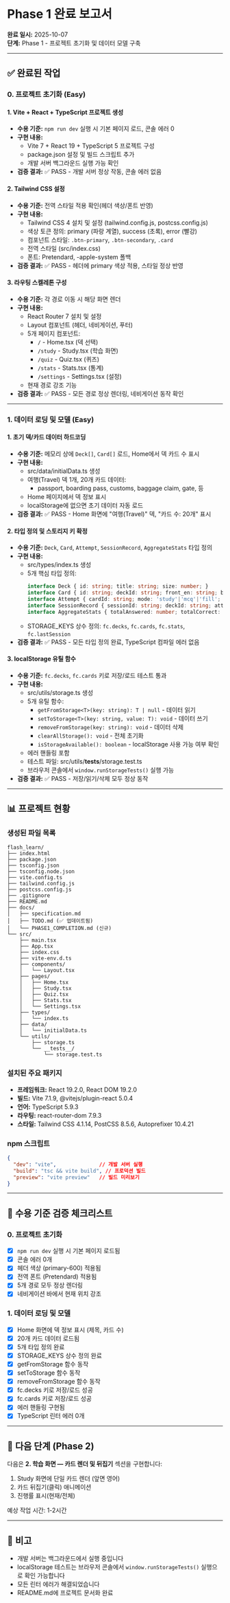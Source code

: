 # Phase 1 완료 보고서

**완료 일시:** 2025-10-07  
**단계:** Phase 1 - 프로젝트 초기화 및 데이터 모델 구축

---

## ✅ 완료된 작업

### 0. 프로젝트 초기화 (Easy)

#### 1. Vite + React + TypeScript 프로젝트 생성
- **수용 기준:** `npm run dev` 실행 시 기본 페이지 로드, 콘솔 에러 0
- **구현 내용:**
  - Vite 7 + React 19 + TypeScript 5 프로젝트 구성
  - package.json 설정 및 빌드 스크립트 추가
  - 개발 서버 백그라운드 실행 가능 확인
- **검증 결과:** ✅ PASS - 개발 서버 정상 작동, 콘솔 에러 없음

#### 2. Tailwind CSS 설정
- **수용 기준:** 전역 스타일 적용 확인(헤더 색상/폰트 반영)
- **구현 내용:**
  - Tailwind CSS 4 설치 및 설정 (tailwind.config.js, postcss.config.js)
  - 색상 토큰 정의: primary (파랑 계열), success (초록), error (빨강)
  - 컴포넌트 스타일: `.btn-primary`, `.btn-secondary`, `.card`
  - 전역 스타일 (src/index.css)
  - 폰트: Pretendard, -apple-system 폴백
- **검증 결과:** ✅ PASS - 헤더에 primary 색상 적용, 스타일 정상 반영

#### 3. 라우팅 스켈레톤 구성
- **수용 기준:** 각 경로 이동 시 해당 화면 렌더
- **구현 내용:**
  - React Router 7 설치 및 설정
  - Layout 컴포넌트 (헤더, 네비게이션, 푸터)
  - 5개 페이지 컴포넌트:
    - `/` - Home.tsx (덱 선택)
    - `/study` - Study.tsx (학습 화면)
    - `/quiz` - Quiz.tsx (퀴즈)
    - `/stats` - Stats.tsx (통계)
    - `/settings` - Settings.tsx (설정)
  - 현재 경로 강조 기능
- **검증 결과:** ✅ PASS - 모든 경로 정상 렌더링, 네비게이션 동작 확인

---

### 1. 데이터 로딩 및 모델 (Easy)

#### 1. 초기 덱/카드 데이터 하드코딩
- **수용 기준:** 메모리 상에 `Deck[]`, `Card[]` 로드, Home에서 덱 카드 수 표시
- **구현 내용:**
  - src/data/initialData.ts 생성
  - 여행(Travel) 덱 1개, 20개 카드 데이터:
    - passport, boarding pass, customs, baggage claim, gate, 등
  - Home 페이지에서 덱 정보 표시
  - localStorage에 없으면 초기 데이터 자동 로드
- **검증 결과:** ✅ PASS - Home 화면에 "여행(Travel)" 덱, "카드 수: 20개" 표시

#### 2. 타입 정의 및 스토리지 키 확정
- **수용 기준:** `Deck`, `Card`, `Attempt`, `SessionRecord`, `AggregateStats` 타입 정의
- **구현 내용:**
  - src/types/index.ts 생성
  - 5개 핵심 타입 정의:
    ```typescript
    interface Deck { id: string; title: string; size: number; }
    interface Card { id: string; deckId: string; front_en: string; back_ko: string; }
    interface Attempt { cardId: string; mode: 'study'|'mcq'|'fill'; result: 'correct'|'incorrect'; timestamp: number; }
    interface SessionRecord { sessionId: string; deckId: string; attempts: Attempt[]; unknownCardIds: string[]; startedAt: number; completedAt?: number; }
    interface AggregateStats { totalAnswered: number; totalCorrect: number; perDeck: Record<string, {answered: number; correct: number}>; }
    ```
  - STORAGE_KEYS 상수 정의: `fc.decks`, `fc.cards`, `fc.stats`, `fc.lastSession`
- **검증 결과:** ✅ PASS - 모든 타입 정의 완료, TypeScript 컴파일 에러 없음

#### 3. localStorage 유틸 함수
- **수용 기준:** `fc.decks`, `fc.cards` 키로 저장/로드 테스트 통과
- **구현 내용:**
  - src/utils/storage.ts 생성
  - 5개 유틸 함수:
    - `getFromStorage<T>(key: string): T | null` - 데이터 읽기
    - `setToStorage<T>(key: string, value: T): void` - 데이터 쓰기
    - `removeFromStorage(key: string): void` - 데이터 삭제
    - `clearAllStorage(): void` - 전체 초기화
    - `isStorageAvailable(): boolean` - localStorage 사용 가능 여부 확인
  - 에러 핸들링 포함
  - 테스트 파일: src/utils/__tests__/storage.test.ts
  - 브라우저 콘솔에서 `window.runStorageTests()` 실행 가능
- **검증 결과:** ✅ PASS - 저장/읽기/삭제 모두 정상 동작

---

## 📊 프로젝트 현황

### 생성된 파일 목록

```
flash_learn/
├── index.html
├── package.json
├── tsconfig.json
├── tsconfig.node.json
├── vite.config.ts
├── tailwind.config.js
├── postcss.config.js
├── .gitignore
├── README.md
├── docs/
│   ├── specification.md
│   ├── TODO.md (✅ 업데이트됨)
│   └── PHASE1_COMPLETION.md (신규)
└── src/
    ├── main.tsx
    ├── App.tsx
    ├── index.css
    ├── vite-env.d.ts
    ├── components/
    │   └── Layout.tsx
    ├── pages/
    │   ├── Home.tsx
    │   ├── Study.tsx
    │   ├── Quiz.tsx
    │   ├── Stats.tsx
    │   └── Settings.tsx
    ├── types/
    │   └── index.ts
    ├── data/
    │   └── initialData.ts
    └── utils/
        ├── storage.ts
        └── __tests__/
            └── storage.test.ts
```

### 설치된 주요 패키지

- **프레임워크:** React 19.2.0, React DOM 19.2.0
- **빌드:** Vite 7.1.9, @vitejs/plugin-react 5.0.4
- **언어:** TypeScript 5.9.3
- **라우팅:** react-router-dom 7.9.3
- **스타일:** Tailwind CSS 4.1.14, PostCSS 8.5.6, Autoprefixer 10.4.21

### npm 스크립트

```json
{
  "dev": "vite",              // 개발 서버 실행
  "build": "tsc && vite build", // 프로덕션 빌드
  "preview": "vite preview"   // 빌드 미리보기
}
```

---

## 🧪 수용 기준 검증 체크리스트

### 0. 프로젝트 초기화
- [x] `npm run dev` 실행 시 기본 페이지 로드됨
- [x] 콘솔 에러 0개
- [x] 헤더 색상 (primary-600) 적용됨
- [x] 전역 폰트 (Pretendard) 적용됨
- [x] 5개 경로 모두 정상 렌더링
- [x] 네비게이션 바에서 현재 위치 강조

### 1. 데이터 로딩 및 모델
- [x] Home 화면에 덱 정보 표시 (제목, 카드 수)
- [x] 20개 카드 데이터 로드됨
- [x] 5개 타입 정의 완료
- [x] STORAGE_KEYS 상수 정의 완료
- [x] getFromStorage 함수 동작
- [x] setToStorage 함수 동작
- [x] removeFromStorage 함수 동작
- [x] fc.decks 키로 저장/로드 성공
- [x] fc.cards 키로 저장/로드 성공
- [x] 에러 핸들링 구현됨
- [x] TypeScript 린터 에러 0개

---

## 🎯 다음 단계 (Phase 2)

다음은 **2. 학습 화면 — 카드 렌더 및 뒤집기** 섹션을 구현합니다:

1. Study 화면에 단일 카드 렌더 (앞면 영어)
2. 카드 뒤집기(클릭) 애니메이션
3. 진행률 표시(현재/전체)

예상 작업 시간: 1-2시간

---

## 📝 비고

- 개발 서버는 백그라운드에서 실행 중입니다
- localStorage 테스트는 브라우저 콘솔에서 `window.runStorageTests()` 실행으로 확인 가능합니다
- 모든 린터 에러가 해결되었습니다
- README.md에 프로젝트 문서화 완료

